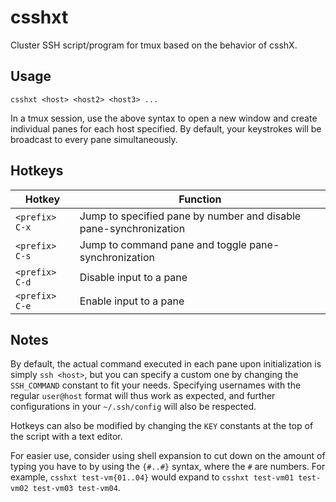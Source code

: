 # csshxt
Cluster SSH script/program for tmux based on the behavior of csshX.

## Usage
`csshxt <host> <host2> <host3> ...`

In a tmux session, use the above syntax to open a new window and create individual panes for each host specified. By default, your keystrokes will be broadcast to every pane simultaneously.

## Hotkeys
Hotkey | Function
------ | --------
`<prefix> C-x` | Jump to specified pane by number and disable pane-synchronization
`<prefix> C-s` | Jump to command pane and toggle pane-synchronization
`<prefix> C-d` | Disable input to a pane
`<prefix> C-e` | Enable input to a pane

## Notes
By default, the actual command executed in each pane upon initialization is simply `ssh <host>`, but you can specify a custom one by changing the `SSH_COMMAND` constant to fit your needs. Specifying usernames with the regular `user@host` format will thus work as expected, and further configurations in your `~/.ssh/config` will also be respected.

Hotkeys can also be modified by changing the `KEY` constants at the top of the script with a text editor.

For easier use, consider using shell expansion to cut down on the amount of typing you have to by using the `{#..#}` syntax, where the `#` are numbers. For example, `csshxt test-vm{01..04}` would expand to `csshxt test-vm01 test-vm02 test-vm03 test-vm04`.
